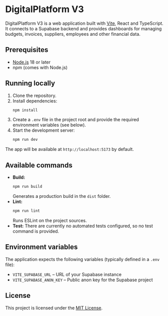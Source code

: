 # DigitalPlatform V3

DigitalPlatform V3 is a web application built with [Vite](https://vitejs.dev/), React and TypeScript. It connects to a Supabase backend and provides dashboards for managing budgets, invoices, suppliers, employees and other financial data.

## Prerequisites

- [Node.js](https://nodejs.org/) 18 or later
- npm (comes with Node.js)

## Running locally

1. Clone the repository.
2. Install dependencies:
   ```bash
   npm install
   ```
3. Create a `.env` file in the project root and provide the required environment variables (see below).
4. Start the development server:
   ```bash
   npm run dev
   ```

The app will be available at `http://localhost:5173` by default.

## Available commands

- **Build:**
  ```bash
  npm run build
  ```
  Generates a production build in the `dist` folder.
- **Lint:**
  ```bash
  npm run lint
  ```
  Runs ESLint on the project sources.
- **Test:**
  There are currently no automated tests configured, so no test command is provided.

## Environment variables

The application expects the following variables (typically defined in a `.env` file):

- `VITE_SUPABASE_URL` – URL of your Supabase instance
- `VITE_SUPABASE_ANON_KEY` – Public anon key for the Supabase project


## License

This project is licensed under the [MIT License](LICENSE).
